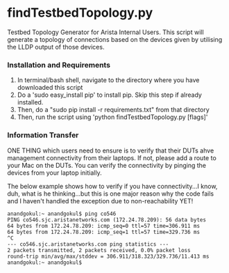 # findTestbedTopology.py

Testbed Topology Generator for Arista Internal Users. 
This script will generate a topology of connections based on the devices given by utilising the LLDP output of those devices.

### Installation and Requirements

1. In terminal/bash shell, navigate to the directory where you have downloaded this script
2. Do a 'sudo easy_install pip' to install pip. Skip this step if already installed.
2. Then, do a "sudo pip install -r requirements.txt" from that directory
3. Then, run the script using 'python findTestbedTopology.py [flags]'

### Information Transfer

ONE THING which users need to ensure is to verify that their DUTs ahve management connectivity from their laptops. If not, please add a route to your Mac on the DUTs. You can verify the connectivity by pinging the devices from your laptop initially.

The below example shows how to verify if you have connectivity...I know, duh, what is he thinking...but this is one major reason why the code fails and I haven't handled the exception due to non-reachability YET!
```
anandgokul:~ anandgokul$ ping co546
PING co546.sjc.aristanetworks.com (172.24.78.209): 56 data bytes
64 bytes from 172.24.78.209: icmp_seq=0 ttl=57 time=306.911 ms
64 bytes from 172.24.78.209: icmp_seq=1 ttl=57 time=329.736 ms
^C
--- co546.sjc.aristanetworks.com ping statistics ---
2 packets transmitted, 2 packets received, 0.0% packet loss
round-trip min/avg/max/stddev = 306.911/318.323/329.736/11.413 ms
anandgokul:~ anandgokul$
```
